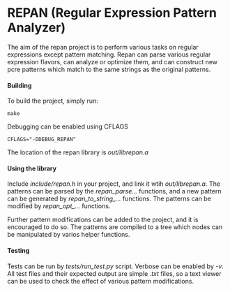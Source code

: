 # REPAN (Regular Expression Pattern Analyzer)

The aim of the repan project is to perform various tasks
on regular expressions except pattern matching. Repan
can parse various regular expression flavors, can analyze
or optimize them, and can construct new pcre patterns which
match to the same strings as the original patterns.

#### Building

To build the project, simply run:

    make

Debugging can be enabled using CFLAGS

    CFLAGS="-DDEBUG_REPAN"

The location of the repan library is *out/librepan.a*

#### Using the library

Include *include/repan.h* in your project, and link it
wtih *out/librepan.a*. The patterns can be parsed by the
*repan_parse...* functions, and a new pattern can be
generated by *repan_to_string_...* functions. The patterns
can be modified by *repan_opt_...* functions.

Further pattern modifications can be added to the project,
and it is encouraged to do so. The patterns are compiled
to a tree which nodes can be manipulated by varios helper
functions.

#### Testing

Tests can be run by *tests/run_test.py* script. Verbose
can be enabled by *-v*. All test files and their expected
output are simple *.txt* files, so a text viewer can be
used to check the effect of various pattern modifications.

